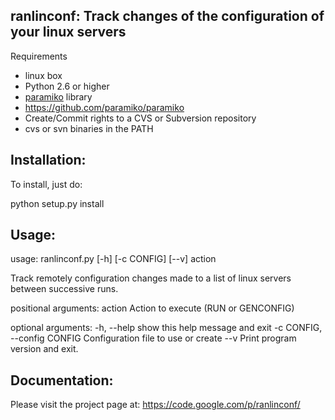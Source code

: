 ## ranlinconf: Track changes of the configuration of your linux servers

Requirements
* linux box
* Python 2.6 or higher
* [paramiko](http://www.lag.net/paramiko/) library 
* https://github.com/paramiko/paramiko
* Create/Commit rights to a CVS or Subversion repository
* cvs or svn binaries in the PATH

Installation:
-------------

To install, just do:

python setup.py install

Usage:
------

usage: ranlinconf.py [-h] [-c CONFIG] [--v] action

Track remotely configuration changes made to a list of linux servers between
successive runs.

positional arguments:
  action                Action to execute (RUN or GENCONFIG)

optional arguments:
  -h, --help            show this help message and exit
  -c CONFIG, --config CONFIG
                        Configuration file to use or create
  --v                   Print program version and exit.

Documentation:
--------------

Please visit the project page at: https://code.google.com/p/ranlinconf/

